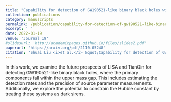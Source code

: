 ```yaml
---
title: "Capability for detection of GW190521-like binary black holes with TianQin"
collection: publications
category: manuscripts
permalink: /publication/capability-for-detection-of-gw190521-like-binary-black-holes-with-tianqin
excerpt: ' '
date: 2022-01-19
venue: 'Journal 19'
#slidesurl: 'http://academicpages.github.io/files/slides2.pdf'
paperurl: 'https://arxiv.org/pdf/2110.05248'
citation: 'Shuai Liu <i>et al.</i> &quot;Capability for detection of GW190521-like binary black holes with TianQin&quot; <i>Phys.Rev.D</i> 105 (2022) 2, 023019'
---
```


In this work, we examine the future prospects of LISA and TianQin for detecting GW190521-like binary black holes, where the primary components fall within the upper mass gap. This includes estimating the detection rates and the precision of source parameter measurements. Additionally, we explore the potential to constrain the Hubble constant by treating these systems as dark sirens.
